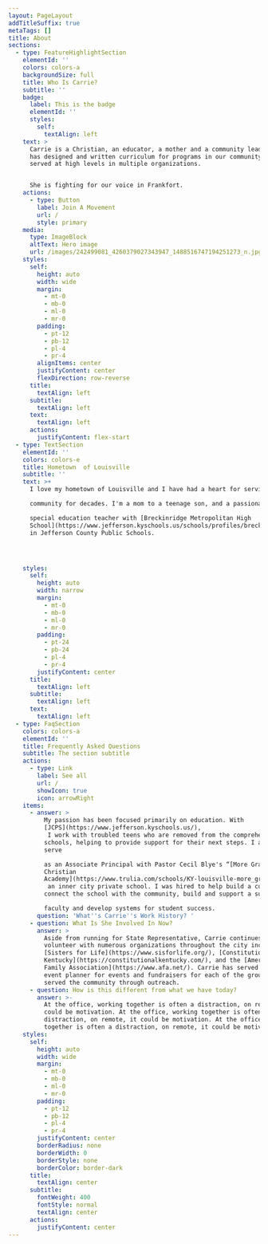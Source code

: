 ```yaml
---
layout: PageLayout
addTitleSuffix: true
metaTags: []
title: About
sections:
  - type: FeatureHighlightSection
    elementId: ''
    colors: colors-a
    backgroundSize: full
    title: Who Is Carrie?
    subtitle: ''
    badge:
      label: This is the badge
      elementId: ''
      styles:
        self:
          textAlign: left
    text: >
      Carrie is a Christian, an educator, a mother and a community leader. She
      has designed and written curriculum for programs in our community and
      served at high levels in multiple organizations.


      She is fighting for our voice in Frankfort.
    actions:
      - type: Button
        label: Join A Movement
        url: /
        style: primary
    media:
      type: ImageBlock
      altText: Hero image
      url: /images/242499081_4260379027343947_1488516747194251273_n.jpg
    styles:
      self:
        height: auto
        width: wide
        margin:
          - mt-0
          - mb-0
          - ml-0
          - mr-0
        padding:
          - pt-12
          - pb-12
          - pl-4
          - pr-4
        alignItems: center
        justifyContent: center
        flexDirection: row-reverse
      title:
        textAlign: left
      subtitle:
        textAlign: left
      text:
        textAlign: left
      actions:
        justifyContent: flex-start
  - type: TextSection
    elementId: ''
    colors: colors-e
    title: Hometown  of Louisville
    subtitle: ''
    text: >+
      I love my hometown of Louisville and I have had a heart for serving our 

      community for decades. I'm a mom to a teenage son, and a passionate, 

      special education teacher with [Breckinridge Metropolitan High
      School](https://www.jefferson.kyschools.us/schools/profiles/breckinridge-metropolitan-high)
      in Jefferson County Public Schools.




    styles:
      self:
        height: auto
        width: narrow
        margin:
          - mt-0
          - mb-0
          - ml-0
          - mr-0
        padding:
          - pt-24
          - pb-24
          - pl-4
          - pr-4
        justifyContent: center
      title:
        textAlign: left
      subtitle:
        textAlign: left
      text:
        textAlign: left
  - type: FaqSection
    colors: colors-a
    elementId: ''
    title: Frequently Asked Questions
    subtitle: The section subtitle
    actions:
      - type: Link
        label: See all
        url: /
        showIcon: true
        icon: arrowRight
    items:
      - answer: >
          My passion has been focused primarily on education. With
          [JCPS](https://www.jefferson.kyschools.us/),
           I work with troubled teens who are removed from the comprehensive 
          schools, helping to provide support for their next steps. I also
          serve 

          as an Associate Principal with Pastor Cecil Blye's “[More Grace
          Christian
          Academy](https://www.trulia.com/schools/KY-louisville-more_grace_christian_academy-5700090973)”,
           an inner city private school. I was hired to help build a curriculum, 
          connect the school with the community, build and support a successful 

          faculty and develop systems for student success.
        question: 'What''s Carrie''s Work History? '
      - question: What Is She Involved In Now?
        answer: >
          Aside from running for State Representative, Carrie continues to
          volunteer with numerous organizations throughout the city including
          [Sisters for Life](https://www.sisforlife.org/), [Constitutional
          Kentucky](https://constitutionalkentucky.com/), and the [American
          Family Association](https://www.afa.net/). Carrie has served as an
          event planner for events and fundraisers for each of the groups and
          served the community through outreach.
      - question: How is this different from what we have today?
        answer: >-
          At the office, working together is often a distraction, on remote, it
          could be motivation. At the office, working together is often a
          distraction, on remote, it could be motivation. At the office, working
          together is often a distraction, on remote, it could be motivation.
    styles:
      self:
        height: auto
        width: wide
        margin:
          - mt-0
          - mb-0
          - ml-0
          - mr-0
        padding:
          - pt-12
          - pb-12
          - pl-4
          - pr-4
        justifyContent: center
        borderRadius: none
        borderWidth: 0
        borderStyle: none
        borderColor: border-dark
      title:
        textAlign: center
      subtitle:
        fontWeight: 400
        fontStyle: normal
        textAlign: center
      actions:
        justifyContent: center
---
```

